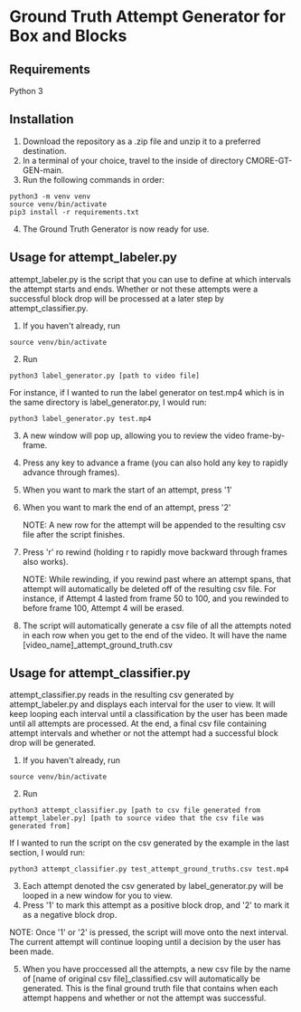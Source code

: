 # Ground Truth Attempt Generator for Box and Blocks

## Requirements
Python 3

## Installation
1) Download the repository as a .zip file and unzip it to a preferred destination.
2) In a terminal of your choice, travel to the inside of directory CMORE-GT-GEN-main.
3) Run the following commands in order:
```
python3 -m venv venv
source venv/bin/activate
pip3 install -r requirements.txt
```
4) The Ground Truth Generator is now ready for use.

## Usage for attempt_labeler.py
attempt_labeler.py is the script that you can use to define at which intervals the attempt starts and ends. Whether or not these attempts were a successful block drop will be processed at a later step by attempt_classifier.py.

1) If you haven't already, run
```
source venv/bin/activate
```
2) Run
```
python3 label_generator.py [path to video file]
```
For instance, if I wanted to run the label generator on test.mp4 which is in the same directory is label_generator.py, I would run:
```
python3 label_generator.py test.mp4
```
3) A new window will pop up, allowing you to review the video frame-by-frame.
4) Press any key to advance a frame (you can also hold any key to rapidly advance through frames).
5) When you want to mark the start of an attempt, press '1'
6) When you want to mark the end of an attempt, press '2' 

   NOTE: A new row for the attempt will be appended to the resulting csv file after the script finishes.
8) Press 'r' ro rewind (holding r to rapidly move backward through frames also works).

   NOTE: While rewinding, if you rewind past where an attempt spans, that attempt will automatically be deleted off of the resulting csv file. For instance, if Attempt 4 lasted from frame 50 to 100, and you rewinded to before frame 100, Attempt 4 will be erased.
10) The script will automatically generate a csv file of all the attempts noted in each row when you get to the end of the video. It will have the name [video_name]_attempt_ground_truth.csv

## Usage for attempt_classifier.py
attempt_classifier.py reads in the resulting csv generated by attempt_labeler.py and displays each interval for the user to view. It will keep looping each interval until a classification by the user has been made until all attempts are processed. At the end, a final csv file containing attempt intervals and whether or not the attempt had a successful block drop will be generated.

1) If you haven't already, run
```
source venv/bin/activate
```

2) Run
```
python3 attempt_classifier.py [path to csv file generated from attempt_labeler.py] [path to source video that the csv file was generated from]
```

If I wanted to run the script on the csv generated by the example in the last section, I would run:
```
python3 attempt_classifier.py test_attempt_ground_truths.csv test.mp4
```

3) Each attempt denoted the csv generated by label_generator.py will be looped in a new window for you to view.
4) Press '1' to mark this attempt as a positive block drop, and '2' to mark it as a negative block drop.

NOTE: Once '1' or '2' is pressed, the script will move onto the next interval. The current attempt will continue looping until a decision by the user has been made.

5) When you have proccessed all the attempts, a new csv file by the name of [name of original csv file]_classified.csv will automatically be generated. This is the final ground truth file that contains when each attempt happens and whether or not the attempt was successful.



